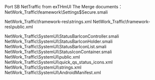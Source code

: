 Port SB NetTraffic from exTHmUI
The Merge documents：
NetWork_Traffic\feamework\Settings$Secure.smali

NetWork_Traffic\framework-res\strings.xml
NetWork_Traffic\framework-res\public.xml

NetWork_Traffic\SystemUI\StatusBarIconController.smali
NetWork_Traffic\SystemUI\StatusBarIconHolder.smali
NetWork_Traffic\SystemUI\StatusBarIconList.smali
NetWork_Traffic\SystemUI\StatusIconContainer.smali
NetWork_Traffic\SystemUI\public.xml
NetWork_Traffic\SystemUI\quick_qs_status_icons.xml
NetWork_Traffic\SystemUI\strings.xml
NetWork_Traffic\SystemUI\AndroidManifest.xml
